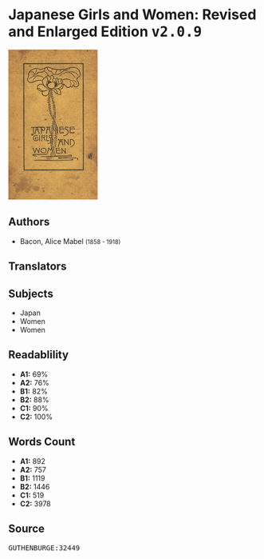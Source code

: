 # Japanese Girls and Women: Revised and Enlarged Edition <kbd>v2.0.9</kbd>

![](./cover.medium.jpg "")

## Authors


 - Bacon, Alice Mabel <small>(1858 - 1918)</small>

## Translators



## Subjects


 - Japan
 - Women
 - Women

## Readablility


 - **A1:** 69%
 - **A2:** 76%
 - **B1:** 82%
 - **B2:** 88%
 - **C1:** 90%
 - **C2:** 100%

## Words Count


 - **A1:** 892
 - **A2:** 757
 - **B1:** 1119
 - **B2:** 1446
 - **C1:** 519
 - **C2:** 3978

## Source


<kbd>GUTHENBURGE:32449</kbd>

